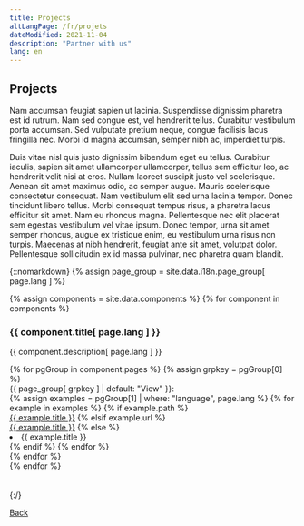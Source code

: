 ```yaml
---
title: Projects
altLangPage: /fr/projets
dateModified: 2021-11-04
description: "Partner with us"
lang: en
---
```


## Projects

Nam accumsan feugiat sapien ut lacinia. Suspendisse dignissim pharetra est id rutrum. Nam sed congue est, vel hendrerit tellus. Curabitur vestibulum porta accumsan. Sed vulputate pretium neque, congue facilisis lacus fringilla nec. Morbi id magna accumsan, semper nibh ac, imperdiet turpis.

Duis vitae nisl quis justo dignissim bibendum eget eu tellus. Curabitur iaculis, sapien sit amet ullamcorper ullamcorper, tellus sem efficitur leo, ac hendrerit velit nisi at eros. Nullam laoreet suscipit justo vel scelerisque. Aenean sit amet maximus odio, ac semper augue. Mauris scelerisque consectetur consequat. Nam vestibulum elit sed urna lacinia tempor. Donec tincidunt libero tellus. Morbi consequat tempus risus, a pharetra lacus efficitur sit amet. Nam eu rhoncus magna. Pellentesque nec elit placerat sem egestas vestibulum vel vitae ipsum. Donec tempor, urna sit amet semper rhoncus, augue ex tristique enim, eu vestibulum urna risus non turpis. Maecenas at nibh hendrerit, feugiat ante sit amet, volutpat dolor. Pellentesque sollicitudin ex id massa pulvinar, nec pharetra quam blandit.

{::nomarkdown}
{% assign page_group = site.data.i18n.page_group[ page.lang ] %}

<div class="container">
  <div class="row">
    <!--- For each project in data-project --->
    {% assign components = site.data.components %}
    {% for component in components %}
    <div class="col-6 my-3">
      <div class="mx-2 p-3 cell">
        <!--- currentProject.Title--->
        <div class="cell-title">
          <h3>{{ component.title[ page.lang ] }}</h3>
        </div>
        <!--- currentProject.Description--->
        <div class="cell-description">
          <p>{{ component.description[ page.lang ] }}</p>
        </div>
        <div class="container">
          <!--- For each link in currentProject.links --->
          {% for pgGroup in component.pages %}
            {% assign grpkey = pgGroup[0] %}
            <div class="row cell-url">
                <div class="col-2">
                {{ page_group[ grpkey ] | default: "View" }}: 
                </div>
                {% assign examples = pgGroup[1] | where: "language", page.lang %}
                {% for example in examples %}
                    {% if example.path %}
                        <div class="col">
                        <a href="{{  example.path  }}">{{ example.title }}</a>
                    {% elsif example.url %}
                        <div class="col">
                        <a href="{{  example.url  }}">{{ example.title }}</a>
                    {% else %}
                        <li>{{ example.title }}</li>
                    {% endif %}
                {% endfor %}
                </div>
            </div>
          {% endfor %}
        </div>
      </div>
    </div>
    {% endfor %}
  </div>
</div>  
</br></br>
{:/}

[Back](./)
